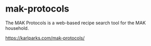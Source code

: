 # mak-protocols
The MAK Protocols is a web-based recipe search tool for the MAK household.

https://karlparks.com/mak-protocols/

